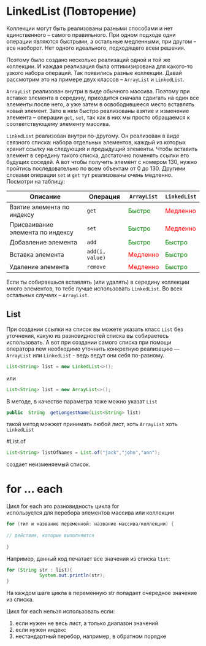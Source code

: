 
# LinkedList (Повторение)

Коллекции могут быть реализованы разными способами и нет единственного – самого правильного. При одном подходе одни операции являются быстрыми, а остальные медленными, при другом – все наоборот. 
Нет одного идеального, подходящего всем решения.

Поэтому было создано несколько реализаций одной и той же коллекции. И каждая реализация была оптимизирована для какого-то узкого набора операций. 
Так появились разные коллекции. Давай рассмотрим это на примере двух классов – `ArrayList` и `LinkedList`.

`ArrayList` реализован внутри в виде обычного массива. Поэтому при вставке элемента в середину, приходится сначала сдвигать на один все элементы после него, а уже затем в освободившееся место вставлять 
новый элемент. Зато в нем быстро реализованы взятие и изменение элемента – операции `get`, `set`, так как в них мы просто обращаемся к соответствующему элементу массива.

`LinkedList` реализован внутри по-другому. Он реализован в виде связного списка: набора отдельных элементов, каждый из которых хранит ссылку на следующий и предыдущий элементы. 
Чтобы вставить элемент в середину такого списка, достаточно поменять ссылки его будущих соседей. А вот чтобы получить элемент с номером 130, нужно пройтись последовательно по всем объектам от 0 до 130. Другими словами операции `set` и `get` тут реализованы очень медленно. Посмотри на таблицу:

| Описание | Операция | `ArrayList` | `LinkedList` |
| --- | --- | --- | --- |
| Взятие элемента по индексу | `get` | <span style="color:green">Быстро</span> | <span style="color:red">Медленно</span> |
| Присваивание элемента по индексу | `set` | <span style="color:green">Быстро</span> | <span style="color:red">Медленно</span> |
| Добавление элемента | `add` | <span style="color:green">Быстро</span> | <span style="color:green">Быстро</span> |
| Вставка элемента | `add(i, value)` | <span style="color:red">Медленно</span> | <span style="color:green">Быстро</span> |
| Удаление элемента | `remove` | <span style="color:red">Медленно</span> | <span style="color:green">Быстро</span> |

Если ты собираешься вставлять (или удалять) в середину коллекции много элементов, то тебе лучше использовать `LinkedList`. Во всех остальных случаях – `ArrayList`.

## List

При создании ссылки на список вы можете указать класс `List` без уточнения, какую из разновидностей списка вы собираетесь использовать. 
А вот при создании самого списка при помощи оператора new необходимо уточнить конкретную реализацию — `ArrayList` или `LinkedList` - ведь ведут они себя по-разному.

```java
List<String> list = new LinkedList<>();
```
или
```java
List<String> list = new ArrayList<>();
```
В методе, в качестве параметра тоже можно указат `List`   
```java
public  String  getLongestName(List<String> list)
```
такой метод можжет принимать любой лист, хоть `ArrayList` хоть `LinkedList`

#List.of
```java
List<String> listOfNames = List.of("jack","john","ann"); 
```
создает неизменяемый список.


# for ... each
Цикл for each это разновидность цикла for  
используется для перебора элементов массива или коллекции    

```java
for (тип и название переменной: название массива/коллекции) {
 
// действия, которые выполняются
 
}
```

Например, данный код печатает все значения из списка `list`:
```java
for (String str : list){    
            System.out.println(str);
}
```
На каждом шаге цикла в переменную str попадает очередное значение из списка.   

Цикл for each нельзя использовать если:  
 1) если нужен не весь лист, а только диапазон значений  
 2) если нужен индекс  
 3) нестандартный перебор, например, в обратном порядке  







